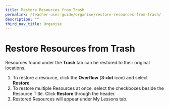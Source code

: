 ```yaml
---
title: Restore Resources from Trash
permalink: /teacher-user-guide/organise/restore-resources-from-trash/
description: ""
third_nav_title: Organise
---
```

<h1>Restore Resources from Trash</h1>

<p>Resources found under the <strong>Trash</strong> tab can be restored to their original locations.</p>

<ol>
  <li>To restore a resource, click the <strong>Overflow</strong> (<strong>3-dot</strong> icon) and select <strong>Restore</strong>.</li>
  <li>To restore multiple Resources at once, select the checkboxes beside the Resource Title. Click <strong>Restore</strong> through the header.</li>
  <li>Restored Resources will appear under My Lessons tab.</li>
</ol>